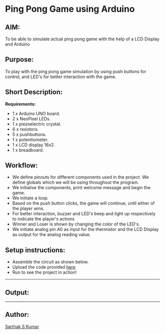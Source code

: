 # Ping Pong Game using Arduino

## AIM:

To be able to simulate actual ping pong game with the help of a LCD Display and Arduino

## Purpose:

To play with the ping pong game simulation by using push buttons for control, and LED's for better interaction with the game.

## Short Description:

**Requirements:**

- 1 x Arduino UNO board.
- 2 x NeoPixel LEDs.
- 1 x piezoelectric crystal.
- 6 x resistors.
- 5 x pushbuttons.
- 1 x potentiometer.
- 1 x LCD display 16x2.
- 1 x breadboard.

## Workflow:
- We define pinouts for different components used in the project. We define globals which we will be using throughout the program.
- We initialise the components, print welcome message and begin the game.
- We initiate a loop.
- Based on the push button clicks, the game will continue, until either of the player wins.
- For better interaction, buzzer and LED's beep and light up respectively to indicate the player's actions
- Winner and Loser is shown by changing the color of the LED's.
- We initiate analog pin A0 as input for the thermistor and the LCD Display as output for the analog reading value.
## Setup instructions:
- Assemble the circuit as shown below.
- Upload the code provided [here](https://github.com/SarthakSKumar/IoT-Spot/blob/8680f2de66d20703953bb2538c715a2169864f4e/Arduino/Ping%20Pong%20Game%20using%20Arduino/Ping_Pong_Game_Using_Arduino.ino)
- Run to see the project in action!
---

## Output:


---

## Author:

[Sarthak S Kumar](https://github.com/SarthakSKumar)
